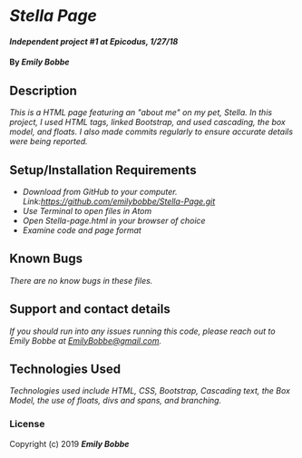 # _Stella Page_

#### _Independent project #1 at Epicodus, 1/27/18_

#### By _**Emily Bobbe**_

## Description

_This is a HTML page featuring an "about me" on my pet, Stella. In this project, I used HTML tags, linked Bootstrap, and used cascading, the box model, and floats. I also made commits regularly to ensure accurate details were being reported._

## Setup/Installation Requirements

* _Download from GitHub to your computer. Link:https://github.com/emilybobbe/Stella-Page.git_
* _Use Terminal to open files in Atom_
* _Open Stella-page.html in your browser of choice_
* _Examine code and page format_

## Known Bugs

_There are no know bugs in these files._

## Support and contact details

_If you should run into any issues running this code, please reach out to Emily Bobbe at EmilyBobbe@gmail.com._

## Technologies Used

_Technologies used include HTML, CSS, Bootstrap, Cascading text, the Box Model, the use of floats, divs and spans, and branching._

### License

Copyright (c) 2019 **_Emily Bobbe_**
